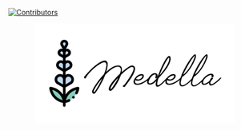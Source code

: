 [![Contributors][contributors-shield]][contributors-url]

<p align="center">
    <img src="RESOURCES/m-logo.png" height="200px">
</p>


[contributors-shield]: https://img.shields.io/github/contributors/alyzadiaz/medella.svg?style=plastic&color=9cf
[contributors-url]: https://github.com/alyzadiaz/medella/graphs/contributors
